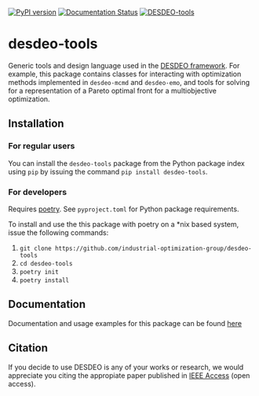 [![PyPI version](https://badge.fury.io/py/desdeo-tools.svg)](https://badge.fury.io/py/desdeo-tools)
[![Documentation Status](https://readthedocs.org/projects/desdeo-tools/badge/?version=latest)](https://desdeo-tools.readthedocs.io/en/latest/?badge=latest)
[![DESDEO-tools](https://github.com/Sepuliini/desdeo-tools/actions/workflows/DESDEO-tools.yml/badge.svg)](https://github.com/Sepuliini/desdeo-tools/actions/workflows/DESDEO-tools.yml)

# desdeo-tools

Generic tools and design language used in the
[DESDEO framework](https://github.com/industrial-optimization-group/DESDEO).
For example,
this package contains classes for interacting with optimization methods
implemented in `desdeo-mcmd` and `desdeo-emo`, and tools for solving for a
representation of a Pareto optimal front for a multiobjective optimization.

## Installation

### For regular users
You can install the `desdeo-tools` package from the Python package index using `pip` by issuing the command `pip install desdeo-tools`.

### For developers
Requires [poetry](https://python-poetry.org/). See `pyproject.toml` for Python package requirements.

To install and use the this package with poetry on a \*nix based system,
issue the following commands:

1. `git clone https://github.com/industrial-optimization-group/desdeo-tools`
2. `cd desdeo-tools`
3. `poetry init`
4. `poetry install`

## Documentation

Documentation and usage examples for this package can be found [here](https://desdeo-tools.readthedocs.io/en/latest/)

## Citation

If you decide to use DESDEO is any of your works or research, we would appreciate you citing the appropiate paper published in [IEEE Access](https://doi.org/10.1109/ACCESS.2021.3123825) (open access).
